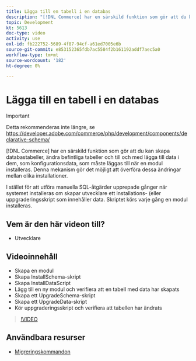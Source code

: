 ```yaml
---
title: Lägga till en tabell i en databas
description: "[!DNL Commerce] har en särskild funktion som gör att du kan skapa databastabeller, ändra befintliga tabeller och till och med lägga till data i dem."
topic: Development
kt: 5613
doc-type: video
activity: use
exl-id: fb222752-5689-4f87-94cf-a61ed7005e6b
source-git-commit: e853152365fdb7ac5584f2b161192addf7aec5a0
workflow-type: tm+mt
source-wordcount: '182'
ht-degree: 0%

---
```


# Lägga till en tabell i en databas

>[!IMPORTANT]
>
>Detta rekommenderas inte längre, se https://developer.adobe.com/commerce/php/development/components/declarative-schema/


[!DNL Commerce] har en särskild funktion som gör att du kan skapa databastabeller, ändra befintliga tabeller och till och med lägga till data i dem, som konfigurationsdata, som måste läggas till när en modul installeras. Denna mekanism gör det möjligt att överföra dessa ändringar mellan olika installationer.

I stället för att utföra manuella SQL-åtgärder upprepade gånger när systemet installeras om skapar utvecklare ett installations- (eller uppgraderingsskript som innehåller data. Skriptet körs varje gång en modul installeras.

## Vem är den här videon till?

- Utvecklare

## Videoinnehåll

- Skapa en modul
- Skapa InstallSchema-skript
- Skapa InstallDataScript
- Lägg till en ny modul och verifiera att en tabell med data har skapats
- Skapa ett UpgradeSchema-skript
- Skapa ett UpgradeData-skript
- Kör uppgraderingsskript och verifiera att tabellen har ändrats

>[!VIDEO](https://video.tv.adobe.com/v/35791?quality=12&learn=on)

## Användbara resurser

- [Migreringskommandon](https://devdocs.magento.com/guides/v2.4/extension-dev-guide/declarative-schema/migration-commands.html)
